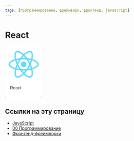 ```yaml
---
tags: [программирование, фреймворк, фронтенд, javascript]
---
```

# React

![](../assets/React.png)

## Ссылки на эту страницу

* [JavaScript](JavaScript.md)
* [00 Программирование](00%20%D0%9F%D1%80%D0%BE%D0%B3%D1%80%D0%B0%D0%BC%D0%BC%D0%B8%D1%80%D0%BE%D0%B2%D0%B0%D0%BD%D0%B8%D0%B5.md)
* [Фронтенд-фреймворки](%D0%A4%D1%80%D0%BE%D0%BD%D1%82%D0%B5%D0%BD%D0%B4-%D1%84%D1%80%D0%B5%D0%B9%D0%BC%D0%B2%D0%BE%D1%80%D0%BA%D0%B8.md)
